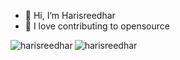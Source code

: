 - 👋 Hi, I’m Harisreedhar
- 💭 I love contributing to opensource

<p><img align="left" src="https://github-readme-stats.vercel.app/api?username=harisreedhar&show_icons=true&locale=en" alt="harisreedhar" /></p>

<p><img align="center" src="https://github-readme-stats.vercel.app/api/top-langs?username=harisreedhar&show_icons=true&locale=en&layout=compact" alt="harisreedhar" /></p>
